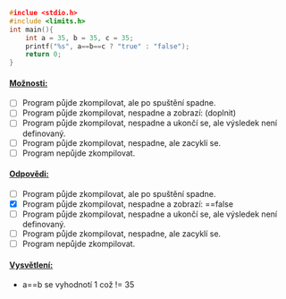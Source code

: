 ```c
#inclue <stdio.h>
#include <limits.h>
int main(){
	int a = 35, b = 35, c = 35;
	printf("%s", a==b==c ? "true" : "false");
	return 0; 
}
```
#### <u>Možnosti:</u>
- [ ] Program půjde zkompilovat, ale po spuštění spadne.
- [ ] Program půjde zkompilovat, nespadne a zobrazí: (doplnit)
- [ ] Program půjde zkompilovat, nespadne a ukončí se, ale výsledek není definovaný.
- [ ] Program půjde zkompilovat, nespadne, ale zacyklí se.
- [ ] Program nepůjde zkompilovat.

#### <u>Odpovědi:</u>
- [ ] Program půjde zkompilovat, ale po spuštění spadne.
- [x] Program půjde zkompilovat, nespadne a zobrazí: ==false
- [ ] Program půjde zkompilovat, nespadne a ukončí se, ale výsledek není definovaný.
- [ ] Program půjde zkompilovat, nespadne, ale zacyklí se.
- [ ] Program nepůjde zkompilovat.

#### <u>Vysvětlení:</u>
- a\==b se vyhodnotí 1 což != 35